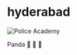 # hyderabad
![Police Academy](https://i1.wp.com/www.indianbureaucracy.com/wp-content/uploads/2020/11/SVPNPA-Hyderabad.jpg?resize=494%2C296&ssl=1)

Panda 🐼 🦮 🦄
